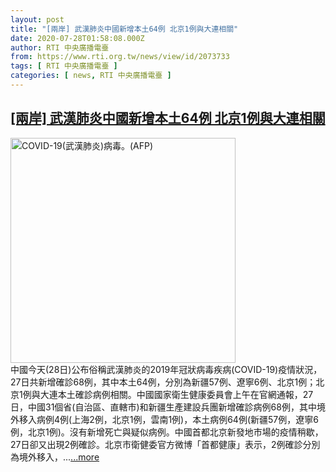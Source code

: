```yaml
---
layout: post
title: "[兩岸] 武漢肺炎中國新增本土64例 北京1例與大連相關"
date: 2020-07-28T01:58:08.000Z
author: RTI 中央廣播電臺
from: https://www.rti.org.tw/news/view/id/2073733
tags: [ RTI 中央廣播電臺 ]
categories: [ news, RTI 中央廣播電臺 ]
---
```

<!--1595901488000-->
[[兩岸] 武漢肺炎中國新增本土64例 北京1例與大連相關](https://www.rti.org.tw/news/view/id/2073733)
------

<div>
<img src="https://static.rti.org.tw/assets/thumbnails/2020/02/29/3751f5e46d00cc94ccfac424892d26d2.jpg" width="360" alt="COVID-19(武漢肺炎)病毒。(AFP)" title="COVID-19(武漢肺炎)病毒。(AFP)"><br>中國今天(28日)公布俗稱武漢肺炎的2019年冠狀病毒疾病(COVID-19)疫情狀況，27日共新增確診68例，其中本土64例，分別為新疆57例、遼寧6例、北京1例；北京1例與大連本土確診病例相關。中國國家衛生健康委員會上午在官網通報，27日，中國31個省(自治區、直轄市)和新疆生產建設兵團新增確診病例68例，其中境外移入病例4例(上海2例，北京1例，雲南1例)，本土病例64例(新疆57例，遼寧6例，北京1例)。沒有新增死亡與疑似病例。中國首都北京新發地市場的疫情稍歇，27日卻又出現2例確診。北京市衛健委官方微博「首都健康」表示，2例確診分別為境外移入，...<a target="_blank" href="https://www.rti.org.tw/news/view/id/2073733">...more</a>
</div>
